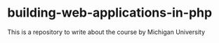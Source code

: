 # building-web-applications-in-php
This is a repository to write about the course by Michigan University
